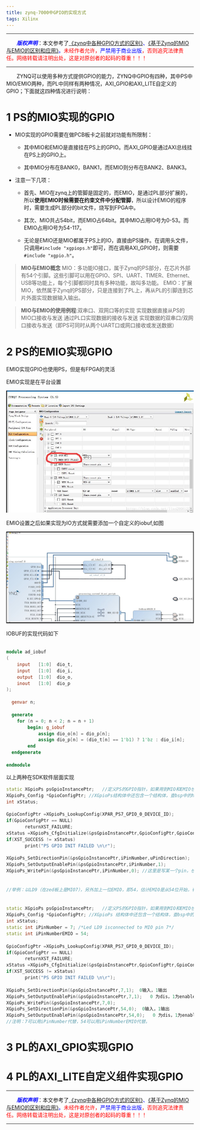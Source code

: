 ```yaml
---
title: zynq-7000中GPIO的实现方式
tags: Xilinx
---
```


------

&emsp;&emsp;<font color=blue>**_版权声明_**</font>：本文参考了<font color=blue>[《zynq中各种GPIO方式的区别》](https://blog.csdn.net/qq_36373500/article/details/54628831 "点击跳转")、[《基于Zynq的MIO与EMIO的区别和应用》](https://blog.csdn.net/limoon1212/article/details/45483491)。</font><font color=red>未经作者允许，<font color=blue>严禁用于商业出版</font>，否则追究法律责任。网络转载请注明出处，这是对原创者的起码的尊重！！！</font>

------

<style>table{word-break:initial;}</style>



&emsp;&emsp;ZYNQ可以使用多种方式提供GPIO的能力，ZYNQ中GPIO有四种，其中PS中MIO/EMIO两种，而PL中同样有两种情况，AXI_GPIO和AXI_LITE自定义的GPIO；下面就这四种情况进行说明：
# 1 PS的MIO实现的GPIO
* MIO实现的GPIO需要在做PCB板卡之前就对功能有所限制：

  * 其中MIO和EMIO是直接挂在PS上的GPIO。而AXI_GPIO是通过AXI总线挂在PS上的GPIO上。

  * 其中MIO分布在BANK0，BANK1，而EMIO则分布在BANK2、BANK3。
 
* 注意一下几项：

  * 首先、MIO在zynq上的管脚是固定的，而EMIO，是通过PL部分扩展的，所以**使用EMIO时候需要在约束文件中分配管脚**，所以设计EMIO的程序时，需要生成PL部分的bit文件，烧写到FPGA中。
 
  * 其次、MIO共占54bit，而EMIO占64bit。其中MIO占用IO号为0-53。而EMIO占用IO号为54-117。
 
  * 无论是EMIO还是MIO都属于PS上的IO，直接由PS操作。在调用头文件，只调用`#include "xgpiops.h"`即可，而在调用AXI_GPIO时，则需要`#include "xgpio.h"`。


>**MIO与EMIO概念**
MIO：多功能IO接口，属于Zynq的PS部分，在芯片外部有54个引脚。这些引脚可以用在GPIO、SPI、UART、TIMER、Ethernet、USB等功能上，每个引脚都同时具有多种功能，故叫多功能。
EMIO：扩展MIO，依然属于Zynq的PS部分，只是连接到了PL上，再从PL的引脚连到芯片外面实现数据输入输出。

>**MIO与EMIO的使用例程**:双串口、双网口等的实现
实现数据直接从PS的MIO口接收与发送
通过PL口实现数据的接收与发送
实现数据的双串口/双网口接收与发送（即PS可同时从两个UART口或网口接收或发送数据）

# 2 PS的EMIO实现GPIO
EMIO实现GPIO也使用PS，但是有FPGA的灵活

EMIO实现是在平台设置

![1](https://www.github.com/liao20081228/blog/raw/master/图片/zynq-7000中GPIO的实现方式/1.JPG)



EMIO设置之后如果实现为IO方式就需要添加一个自定义的iobuf,如图

![2](https://www.github.com/liao20081228/blog/raw/master/图片/zynq-7000中GPIO的实现方式/2.JPG)

IOBUF的实现代码如下
```verilog
  
module ad_iobuf
(
    input   [1:0]  dio_t, 
    input   [1:0]  dio_i, 
    output  [1:0]  dio_o,
	inout   [1:0]  dio_p
);
	
  genvar n;
 
  generate
	for (n = 0; n < 2; n = n + 1) 
		begin: g_iobuf
			assign dio_o[n] = dio_p[n];
			assign dio_p[n] = (dio_t[n] == 1'b1) ? 1'bz : dio_i[n];
		end
  endgenerate
 
endmodule

```


以上两种在SDK软件层面实现
```cpp
static XGpioPs psGpioInstancePtr;   //定义PS的GPIO指针，如果用到MIO和EMIO也只要定义这一个就行
XGpioPs_Config *GpioConfigPtr; //XGpioPs结构体中还包含一个结构体，查bsp中的h文件
int xStatus;

GpioConfigPtr =XGpioPs_LookupConfig(XPAR_PS7_GPIO_0_DEVICE_ID);   
if(GpioConfigPtr == NULL)
       returnXST_FAILURE;
xStatus =XGpioPs_CfgInitialize(&psGpioInstancePtr,GpioConfigPtr,GpioConfigPtr->BaseAddr);
if(XST_SUCCESS != xStatus)
       print("PS GPIO INIT FAILED \n\r");

XGpioPs_SetDirectionPin(&psGpioInstancePtr,iPinNumber,uPinDirection);
XGpioPs_SetOutputEnablePin(&psGpioInstancePtr,iPinNumber,1);
XGpioPs_WritePin(&psGpioInstancePtr,iPinNumber,0); //这里是写某一个pin，也有写一个bank的，陆书上P111就是写bank的。

 
//举例：以LD9（在zed板上是MIO7），另外加上一位EMIO，即54，估计EMIO是从54位开始，有待验证（mark）。


static XGpioPs psGpioInstancePtr;   //定义PS的GPIO指针，如果用到MIO和EMIO也只要定义这一个就行
XGpioPs_Config *GpioConfigPtr; //XGpioPs 结构体中还包含一个结构体，查bsp中的h文件
int xStatus;
static int iPinNumber = 7; /*Led LD9 isconnected to MIO pin 7*/
static int iPinNumberEMIO = 54;

GpioConfigPtr =XGpioPs_LookupConfig(XPAR_PS7_GPIO_0_DEVICE_ID);   
if(GpioConfigPtr == NULL)
       returnXST_FAILURE;
xStatus =XGpioPs_CfgInitialize(&psGpioInstancePtr,GpioConfigPtr,GpioConfigPtr->BaseAddr);
if(XST_SUCCESS != xStatus)
       print("PS GPIO INIT FAILED \n\r");

XGpioPs_SetDirectionPin(&psGpioInstancePtr,7,1);  0输入，1输出
XGpioPs_SetOutputEnablePin(&psGpioInstancePtr,7,1);   0 为dis，1为enable
XGpioPs_WritePin(&psGpioInstancePtr,7,0);
XGpioPs_SetDirectionPin(&psGpioInstancePtr,54,0);  0输入，1输出
XGpioPs_SetOutputEnablePin(&psGpioInstancePtr,54,0);   0 为dis，1为enable
//注明：7可以用iPinNumber代替，54可以用iPinNumberEMIO代替。
```

# 3 PL的AXI_GPIO实现GPIO


# 4 PL的AXI_LITE自定义组件实现GPIO




------

&emsp;&emsp;<font color=blue>**_版权声明_**</font>：本文参考了<font color=blue>[《zynq中各种GPIO方式的区别》](https://blog.csdn.net/qq_36373500/article/details/54628831 "点击跳转")、[《基于Zynq的MIO与EMIO的区别和应用》](https://blog.csdn.net/limoon1212/article/details/45483491)。</font><font color=red>未经作者允许，<font color=blue>严禁用于商业出版</font>，否则追究法律责任。网络转载请注明出处，这是对原创者的起码的尊重！！！</font>

------
